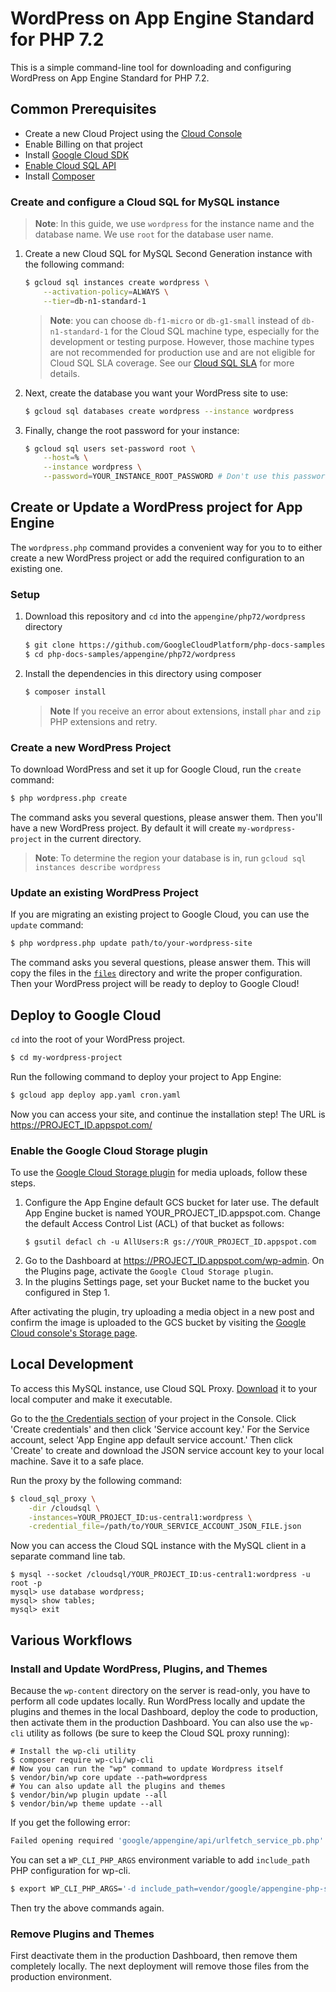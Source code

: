 # WordPress on App Engine Standard for PHP 7.2

This is a simple command-line tool for downloading and configuring
WordPress on App Engine Standard for PHP 7.2.
## Common Prerequisites

* Create a new Cloud Project using the [Cloud Console][cloud-console]
* Enable Billing on that project
* Install [Google Cloud SDK][gcloud-sdk]
* [Enable Cloud SQL API][cloud-sql-api-enable]
* Install [Composer][composer]

### Create and configure a Cloud SQL for MySQL instance

> **Note**: In this guide, we use `wordpress` for the instance name and the database
name. We use `root` for the database user name.

1. Create a new Cloud SQL for MySQL Second Generation instance with the following
command:
    ```sh
    $ gcloud sql instances create wordpress \
        --activation-policy=ALWAYS \
        --tier=db-n1-standard-1
    ```
    > **Note**: you can choose `db-f1-micro` or `db-g1-small` instead of
    `db-n1-standard-1` for the Cloud SQL machine type, especially for the
    development or testing purpose. However, those machine types are not
    recommended for production use and are not eligible for Cloud SQL SLA
    coverage. See our [Cloud SQL SLA](https://cloud.google.com/sql/sla)
    for more details.

1. Next, create the database you want your WordPress site to use:
    ```sh
    $ gcloud sql databases create wordpress --instance wordpress
    ```
1. Finally, change the root password for your instance:
    ```sh
    $ gcloud sql users set-password root \
        --host=% \
        --instance wordpress \
        --password=YOUR_INSTANCE_ROOT_PASSWORD # Don't use this password!
    ```

## Create or Update a WordPress project for App Engine

The `wordpress.php` command provides a convenient way for you to to either create
a new WordPress project or add the required configuration to an existing one.

### Setup

1. Download this repository and `cd` into the `appengine/php72/wordpress` directory
    ```sh
    $ git clone https://github.com/GoogleCloudPlatform/php-docs-samples.git
    $ cd php-docs-samples/appengine/php72/wordpress
    ```
1. Install the dependencies in this directory using composer
    ```sh
    $ composer install
    ```
    > **Note** If you receive an error about extensions, install `phar` and `zip` PHP
    extensions and retry.

### Create a new WordPress Project

To download WordPress and set it up for Google Cloud, run the `create` command:

```sh
$ php wordpress.php create
```

The command asks you several questions, please answer them. Then you'll have a
new WordPress project. By default it will create `my-wordpress-project` in the
current directory.

> **Note**: To determine the region your database is in, run `gcloud sql instances describe wordpress`

### Update an existing WordPress Project

If you are migrating an existing project to Google Cloud, you can use the
`update` command:

```sh
$ php wordpress.php update path/to/your-wordpress-site
```

The command asks you several questions, please answer them. This will copy the
files in the [`files`](files/) directory and write the proper configuration.
Then your WordPress project will be ready to deploy to Google Cloud!

## Deploy to Google Cloud

`cd` into the root of your WordPress project. 

```sh
$ cd my-wordpress-project
```

Run the following command to deploy your project to App Engine:

```sh
$ gcloud app deploy app.yaml cron.yaml
```

Now you can access your site, and continue the installation step! The URL is
https://PROJECT_ID.appspot.com/

### Enable the Google Cloud Storage plugin

To use the [Google Cloud Storage plugin][gcs-plugin] for media uploads, follow
these steps.

1. Configure the App Engine default GCS bucket for later use. The default App
   Engine bucket is named YOUR_PROJECT_ID.appspot.com. Change the default Access
   Control List (ACL) of that bucket as follows:
    ```
    $ gsutil defacl ch -u AllUsers:R gs://YOUR_PROJECT_ID.appspot.com
    ```
1. Go to the Dashboard at https://PROJECT_ID.appspot.com/wp-admin. On the
   Plugins page, activate the `Google Cloud Storage plugin`.
1. In the plugins Settings page, set your Bucket name to the bucket you
   configured in Step 1.

After activating the plugin, try uploading a media object in a new post
and confirm the image is uploaded to the GCS bucket by visiting the
[Google Cloud console's Storage page][cloud-storage-console].

## Local Development

To access this MySQL instance, use Cloud SQL Proxy. [Download][cloud-sql-proxy-download]
it to your local computer and make it executable.

Go to the [the Credentials section][credentials-section] of your project in the
Console. Click 'Create credentials' and then click 'Service account key.' For
the Service account, select 'App Engine app default service account.' Then
click 'Create' to create and download the JSON service account key to your
local machine. Save it to a safe place.

Run the proxy by the following command:

```sh
$ cloud_sql_proxy \
    -dir /cloudsql \
    -instances=YOUR_PROJECT_ID:us-central1:wordpress \
    -credential_file=/path/to/YOUR_SERVICE_ACCOUNT_JSON_FILE.json
```

Now you can access the Cloud SQL instance with the MySQL client in a separate
command line tab.

```
$ mysql --socket /cloudsql/YOUR_PROJECT_ID:us-central1:wordpress -u root -p
mysql> use database wordpress;
mysql> show tables;
mysql> exit
```

## Various Workflows

### Install and Update WordPress, Plugins, and Themes

Because the `wp-content` directory on the server is read-only, you have
to perform all code updates locally. Run WordPress locally and update the
plugins and themes in the local Dashboard, deploy the code to production, then
activate them in the production Dashboard. You can also use the `wp-cli` utility
as follows (be sure to keep the Cloud SQL proxy running):

```
# Install the wp-cli utility
$ composer require wp-cli/wp-cli
# Now you can run the "wp" command to update Wordpress itself
$ vendor/bin/wp core update --path=wordpress
# You can also update all the plugins and themes
$ vendor/bin/wp plugin update --all
$ vendor/bin/wp theme update --all
```

If you get the following error:

```sh
Failed opening required 'google/appengine/api/urlfetch_service_pb.php'
```

You can set a `WP_CLI_PHP_ARGS` environment variable to add
`include_path` PHP configuration for wp-cli.

```sh
$ export WP_CLI_PHP_ARGS='-d include_path=vendor/google/appengine-php-sdk'
```

Then try the above commands again.

### Remove Plugins and Themes

First deactivate them in the production Dashboard, then remove them
completely locally. The next deployment will remove those files from
the production environment.

[sql-settings]: https://console.cloud.google.com/sql/instances
[mysql-client]: https://dev.mysql.com/doc/refman/5.7/en/mysql.html
[composer]: https://getcomposer.org/
[cloud-console]: https://console.cloud.google.com/
[cloud-storage-console]: https://www.console.cloud.google.com/storage
[cloud-sql-api-enable]: https://console.cloud.google.com/flows/enableapi?apiid=sqladmin
[app-engine-setting]: https://console.cloud.google.com/appengine/settings
[gcloud-sdk]: https://cloud.google.com/sdk/
[cloud-sql-proxy-download]: https://cloud.google.com/sql/docs/mysql/connect-external-app#install
[credentials-section]: https://console.cloud.google.com/apis/credentials/
[gcs-plugin]: https://wordpress.org/plugins/gcs/
